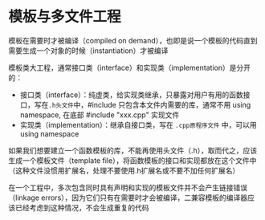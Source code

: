 


&emsp;
# 模板与多文件工程
模板在需要时才被编译（compiled on demand），也即是说一个模板的代码直到需要生成一个对象的时候（instantiation）才被编译

模板类大工程，通常接口类（interface）和实现类（implementation）是分开的：
- 接口类（interface）：纯虚类，给实现类继承，只暴露对用户有用的函数接口，写在`.h头文件`中，#include 只包含本文件内需要的库，通常不用 using namespace, 在底部 #include "xxx.cpp" 实现文件
- 实现类（implementation）：继承自接口类，写在 `.cpp原程序文件` 中，可以用 using namespace

如果我们想要建立一个函数模板的库，不能再使用头文件（.h），取而代之，应该生成一个模板文件（template file），将函数模板的接口和实现都放在这个文件中（这种文件没惯用扩展名，处理不要使用.h扩展名或不要不加任何扩展名）


在一个工程中，多次包含同时具有声明和实现的模板文件并不会产生链接错误（linkage errors），因为它们只有在需要时才会被编译，二兼容模板的编译器应该已经考虑到这种情况，不会生成重复的代码